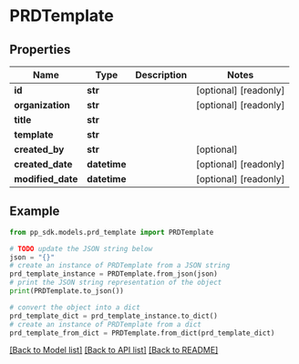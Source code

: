 # PRDTemplate


## Properties

Name | Type | Description | Notes
------------ | ------------- | ------------- | -------------
**id** | **str** |  | [optional] [readonly] 
**organization** | **str** |  | [optional] [readonly] 
**title** | **str** |  | 
**template** | **str** |  | 
**created_by** | **str** |  | [optional] 
**created_date** | **datetime** |  | [optional] [readonly] 
**modified_date** | **datetime** |  | [optional] [readonly] 

## Example

```python
from pp_sdk.models.prd_template import PRDTemplate

# TODO update the JSON string below
json = "{}"
# create an instance of PRDTemplate from a JSON string
prd_template_instance = PRDTemplate.from_json(json)
# print the JSON string representation of the object
print(PRDTemplate.to_json())

# convert the object into a dict
prd_template_dict = prd_template_instance.to_dict()
# create an instance of PRDTemplate from a dict
prd_template_from_dict = PRDTemplate.from_dict(prd_template_dict)
```
[[Back to Model list]](../README.md#documentation-for-models) [[Back to API list]](../README.md#documentation-for-api-endpoints) [[Back to README]](../README.md)


